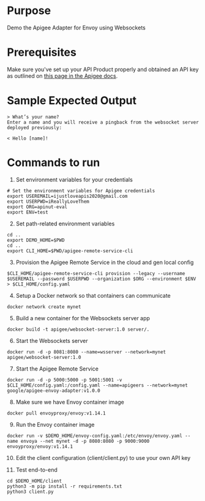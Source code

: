 # Purpose 

Demo the Apigee Adapter for Envoy using Websockets

# Prerequisites

Make sure you've set up your API Product properly and obtained an API key as outlined on [this page in the Apigee docs](https://docs.apigee.com/api-platform/envoy-adapter/v1.0-beta.4/operation#how-to-obtain-an-api-key).


# Sample Expected Output
```
> What’s your name? 
Enter a name and you will receive a pingback from the websocket server deployed previously:

< Hello [name]!
```
# Commands to run

1. Set environment variables for your credentials

```console
# Set the environment variables for Apigee credentials
export USEREMAIL=ijustloveapis2020@gmail.com
export USERPWD=iReallyLoveThem
export ORG=apinut-eval
export ENV=test
```

2. Set path-related environment variables 

```console
cd ..
export DEMO_HOME=$PWD
cd ..
export CLI_HOME=$PWD/apigee-remote-service-cli
```

3. Provision the Apigee Remote Service in the cloud and gen local config 
```console
$CLI_HOME/apigee-remote-service-cli provision --legacy --username $USEREMAIL --password $USERPWD --organization $ORG --environment $ENV > $CLI_HOME/config.yaml
```

4. Setup a Docker network so that containers can communicate

```console
docker network create mynet
```

5. Build a new container for the Websockets server app
```console
docker build -t apigee/websocket-server:1.0 server/.
```

6. Start the Websockets server
```console
docker run -d -p 8081:8080 --name=wsserver --network=mynet apigee/websocket-server:1.0
```

7. Start the Apigee Remote Service
```console
docker run -d -p 5000:5000 -p 5001:5001 -v $CLI_HOME/config.yaml:/config.yaml --name=apigeers --network=mynet google/apigee-envoy-adapter:v1.0.0
```

8. Make sure we have Envoy container image
```console
docker pull envoyproxy/envoy:v1.14.1
```

9. Run the Envoy container image
```console
docker run -v $DEMO_HOME/envoy-config.yaml:/etc/envoy/envoy.yaml --name envoya --net mynet -d -p 8080:8080 -p 9000:9000 envoyproxy/envoy:v1.14.1
```

10. Edit the client configuration (client/client.py) to use your own API key 

11. Test end-to-end
```console
cd $DEMO_HOME/client
python3 -m pip install -r requirements.txt
python3 client.py
```
